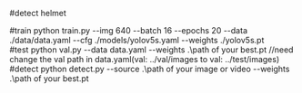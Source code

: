 #detect helmet

#train
 python train.py --img 640 --batch 16 --epochs 20 --data ./data/data.yaml --cfg ./models/yolov5s.yaml --weights ./yolov5s.pt                
#test
python val.py --data data.yaml --weights .\path of your best.pt    //need change the val path in data.yaml(val: ../val/images   to    val: ../test/images)
#detect
python detect.py --source .\path of your image or video --weights .\path of your best.pt                                                                 
